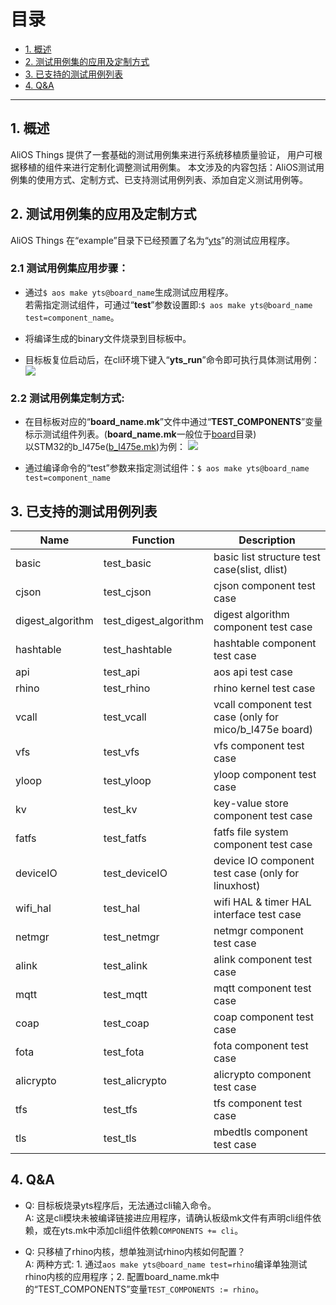 # 目录  
* [1. 概述](#1)
* [2. 测试用例集的应用及定制方式](#2)
* [3. 已支持的测试用例列表](#3)
* [4. Q&A](#4)
------
<h2 id="1">1. 概述</h2>
AliOS Things 提供了一套基础的测试用例集来进行系统移植质量验证， 用户可根据移植的组件来进行定制化调整测试用例集。  
本文涉及的内容包括：AliOS测试用例集的使用方式、定制方式、已支持测试用例列表、添加自定义测试用例等。

<h2 id="2">2. 测试用例集的应用及定制方式</h2>  

AliOS Things 在“example”目录下已经预置了名为“[yts](https://github.com/alibaba/AliOS-Things/tree/master/example/yts)”的测试应用程序。  
<h3 id="2.1">2.1 测试用例集应用步骤：</h3>  

* 通过`$ aos make yts@board_name`生成测试应用程序。  
若需指定测试组件，可通过“**test**”参数设置即:`$ aos make yts@board_name test=component_name`。   
 
* 将编译生成的binary文件烧录到目标板中。  

* 目标板复位启动后，在cli环境下键入“**yts_run**”命令即可执行具体测试用例：
 ![](https://img.alicdn.com/tfs/TB1C4xOjZrI8KJjy0FhXXbfnpXa-528-430.png)    

<h3 id="2.2">2.2 测试用例集定制方式: </h3>  

* 在目标板对应的“**board_name.mk**”文件中通过“**TEST_COMPONENTS**”变量标示测试组件列表。(**board_name.mk**一般位于[board](https://github.com/alibaba/AliOS-Things/tree/master/board)目录)  
以STM32的b_l475e([b_l475e.mk](https://github.com/alibaba/AliOS-Things/blob/master/board/b_l475e/b_l475e.mk))为例：
![](https://img.alicdn.com/tfs/TB1h_Xfj8fH8KJjy1XbXXbLdXXa-939-122.png)  

* 通过编译命令的“test”参数来指定测试组件：`$ aos make yts@board_name test=component_name`  

<h2 id="3">3. 已支持的测试用例列表 </h2>  

| Name | Function | Description | 
| - | - | - | 
| basic | test_basic | basic list structure test case(slist, dlist) | 
| cjson | test_cjson | cjson component test case | 
| digest_algorithm | test_digest_algorithm | digest algorithm component test case |
| hashtable | test_hashtable | hashtable component test case |
| api | test_api | aos api test case |
| rhino | test_rhino | rhino kernel test case |
| vcall | test_vcall | vcall component test case (only for mico/b_l475e board) |
| vfs | test_vfs | vfs component test case |
| yloop | test_yloop | yloop component test case |
| kv | test_kv | key-value store component test case |
| fatfs | test_fatfs | fatfs file system component test case |
| deviceIO | test_deviceIO | device IO component test case (only for linuxhost) |
| wifi_hal | test_hal | wifi HAL & timer HAL interface test case |
| netmgr | test_netmgr | netmgr component test case |
| alink | test_alink | alink component test case |
| mqtt | test_mqtt | mqtt component test case |
| coap | test_coap | coap component test case |
| fota | test_fota | fota component test case |
| alicrypto | test_alicrypto | alicrypto component test case |
| tfs | test_tfs | tfs component test case |
| tls | test_tls | mbedtls component test case |  
 
<h2 id="4">4. Q&A </h2>  

* Q: 目标板烧录yts程序后，无法通过cli输入命令。  
A: 这是cli模块未被编译链接进应用程序，请确认板级mk文件有声明cli组件依赖，或在yts.mk中添加cli组件依赖`COMPONENTS += cli`。  

* Q: 只移植了rhino内核，想单独测试rhino内核如何配置？  
A: 两种方式: 1. 通过`aos make yts@board_name test=rhino`编译单独测试rhino内核的应用程序；2. 配置board_name.mk中的“TEST_COMPONENTS”变量`TEST_COMPONENTS := rhino`。